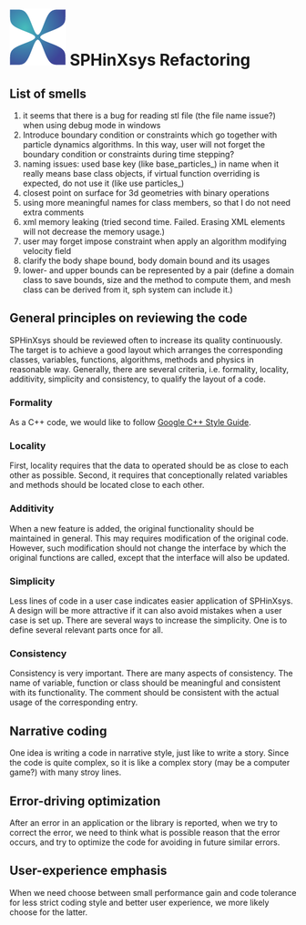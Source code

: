 # ![](logo.png) SPHinXsys Refactoring 

## List of smells

1. it seems that there is a bug for reading stl file (the file name issue?) when using debug mode in windows 
2. Introduce boundary condition or constraints which go together with particle dynamics algorithms. In this way, user will not forget the boundary condition or constraints during time stepping? 
3. naming issues: used base key (like base_particles_) in name when it really means base class objects, if virtual function overriding is expected, do not use it (like use particles_)
4. closest point on surface for 3d geometries with binary operations
5. using more meaningful names for class members, so that I do not need extra comments
6. xml memory leaking (tried second time. Failed. Erasing XML elements will not decrease the memory usage.)
7. user may forget impose constraint when apply an algorithm modifying velocity field
8. clarify the body shape bound, body domain bound and its usages
9. lower- and upper bounds can be represented by a pair (define a domain class to save bounds, size and the method to compute them, and mesh class can be derived from it, sph system can include it.)

## General principles on reviewing the code

SPHinXsys should be reviewed often to increase its quality continuously. The target is to achieve a good layout which arranges the corresponding classes, variables, functions, algorithms, methods and physics in reasonable way. Generally, there are several criteria, i.e. formality, locality, additivity, simplicity and consistency, to qualify the layout of a code.  

### Formality

As a C++ code, we would like to follow [Google C++ Style Guide](https://google.github.io/styleguide/cppguide.html).

### Locality

First, locality requires that the data to operated should be as close to each other as possible. Second, it requires that conceptionally related variables and methods should be located close to each other.

### Additivity

When a new feature is added, the original functionality should be maintained in general. This may requires modification of the original code. However, such modification should not change the interface by which the original functions are called, except that the interface will also be updated.

### Simplicity

Less lines of code in a user case indicates easier application of SPHinXsys. A design will be more attractive if it can also avoid mistakes when a user case is set up. There are several ways to increase the simplicity. One is to define several relevant parts once for all.

### Consistency

Consistency is very important. There are many aspects of consistency. The name of variable, function or class should be meaningful and consistent with its functionality. The comment should be consistent with the actual usage of the corresponding entry.

## Narrative coding

One idea is writing a code in narrative style, just like to write a story. Since the code is quite complex, so it is like a complex story (may be a computer game?) with many stroy lines.

## Error-driving optimization

After an error in an application or the library is reported, when we try to correct the error, we need to think what is possible reason that the error occurs, and try to optimize the code for avoiding in future similar errors.

## User-experience emphasis

When we need choose between small performance gain and code tolerance for less strict coding style and better user experience, we more likely choose for the latter.